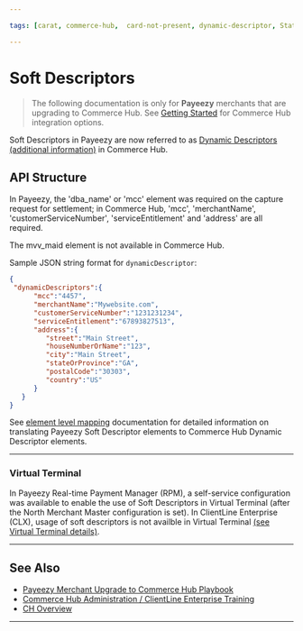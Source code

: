 ```yaml
---

tags: [carat, commerce-hub,  card-not-present, dynamic-descriptor, Statement-Descriptor, Merchant-Descriptor, Merchant-Details, Soft-Descriptor, Hard-Descriptor, payeezy]

---
```


# Soft Descriptors

<!-- theme: danger -->
> The following documentation is only for **Payeezy** merchants that are upgrading to Commerce Hub. See [Getting Started](?path=docs/Getting-Started/Getting-Started-General.md) for Commerce Hub integration options.

Soft Descriptors in Payeezy are now referred to as [Dynamic Descriptors (additional information)](?path=docs/Resources/Guides/Dynamic-Descriptor.md) in Commerce Hub.

## API Structure

In Payeezy, the 'dba_name' or 'mcc' element was required on the capture request for settlement; in Commerce Hub, 'mcc', 'merchantName', 'customerServiceNumber', 'serviceEntitlement' and 'address' are all required. 

The mvv_maid element is not available in Commerce Hub.

Sample JSON string format for `dynamicDescriptor`:

```json
{
 "dynamicDescriptors":{
      "mcc":"4457",
      "merchantName":"Mywebsite.com",
      "customerServiceNumber":"1231231234",
      "serviceEntitlement":"67893827513",
      "address":{
         "street":"Main Street",
         "houseNumberOrName":"123",
         "city":"Main Street",
         "stateOrProvince":"GA",
         "postalCode":"30303",
         "country":"US"
      }
   }
}
```

See [element level mapping](?path=docs/Resources/Guides/Payeezy/Payeezy-UpgradetoCH-TechnicalAPI.md) documentation for detailed information on translating Payeezy Soft Descriptor elements to Commerce Hub Dynamic Descriptor elements.

---

### Virtual Terminal

In Payeezy Real-time Payment Manager (RPM), a self-service configuration was available to enable the use of Soft Descriptors in Virtual Terminal (after the North Merchant Master configuration is set). In ClientLine Enterprise (CLX), usage of soft descriptors is not availble in Virtual Terminal [(see Virtual Terminal details)](?path=docs/Resources/Guides/Payeezy/Payeezy-UpgradetoCH-CoreVT.md).

---

## See Also

- [Payeezy Merchant Upgrade to Commerce Hub Playbook](?path=docs/Resources/Guides/Payeezy/PayeezyUpgradetoCHGuideLandingPage.md)
- [Commerce Hub Administration / ClientLine Enterprise Training](https://fiserv.cloudguides.com/en-us/guides/ClientLine%20Enterprise%20from%20Fiserv)
- [CH Overview](?path=docs/Getting-Started/Getting-Started-General.md)

---
